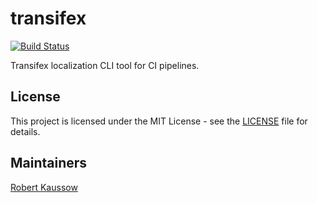 # transifex

[![Build Status](https://drone.owncloud.com/api/badges/owncloud-ci/transifex/status.svg)](https://drone.owncloud.com/owncloud-ci/transifex)


Transifex localization CLI tool for CI pipelines.

## License

This project is licensed under the MIT License - see the [LICENSE](LICENSE) file for details.

## Maintainers

[Robert Kaussow](https://github.com/xoxys/)
